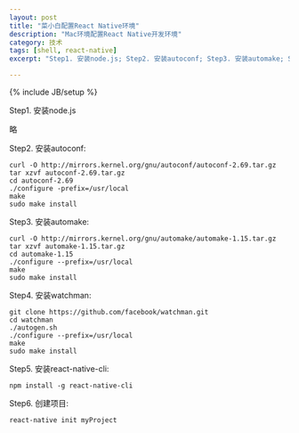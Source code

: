 ```yaml
---
layout: post
title: "菜小白配置React Native环境"
description: "Mac环境配置React Native开发环境"
category: 技术
tags: [shell, react-native]
excerpt: "Step1. 安装node.js; Step2. 安装autoconf; Step3. 安装automake; Step4. 安装watchman; Step5. 安装react-native-cli; Step6. 创建项目."

---
```

{% include JB/setup %}

Step1. 安装node.js

略

Step2. 安装autoconf:

```
curl -O http://mirrors.kernel.org/gnu/autoconf/autoconf-2.69.tar.gz
tar xzvf autoconf-2.69.tar.gz
cd autoconf-2.69
./configure -prefix=/usr/local
make
sudo make install
```

Step3. 安装automake:

```
curl -O http://mirrors.kernel.org/gnu/automake/automake-1.15.tar.gz
tar xzvf automake-1.15.tar.gz
cd automake-1.15
./configure --prefix=/usr/local
make
sudo make install
```

Step4. 安装watchman:

```
git clone https://github.com/facebook/watchman.git
cd watchman
./autogen.sh
./configure --prefix=/usr/local
make
sudo make install
```

Step5. 安装react-native-cli:

```
npm install -g react-native-cli
```

Step6. 创建项目:

```
react-native init myProject
```
